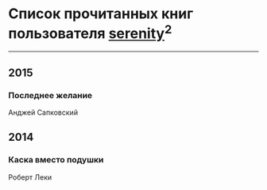 # Список прочитанных книг пользователя [serenity](https://plus.google.com/116615212132367455521)<sup>2</sup>
---

## 2015

### Последнее желание
Анджей Сапковский



## 2014

### Каска вместо подушки
Роберт Леки



